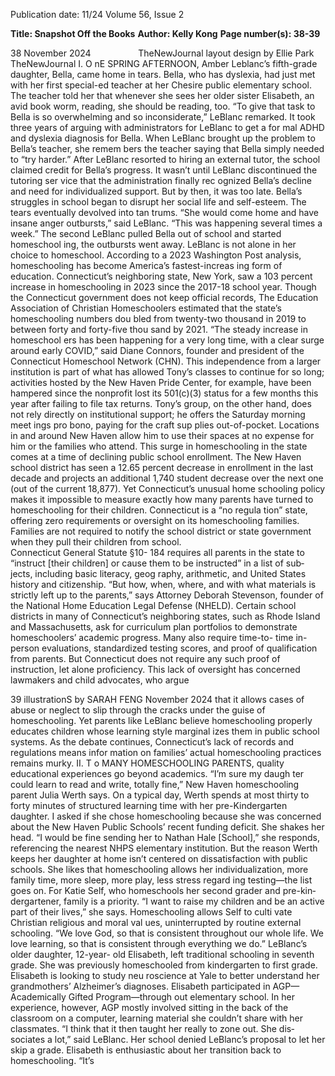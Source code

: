 Publication date: 11/24
Volume 56, Issue 2

**Title: Snapshot Off the Books**
**Author: Kelly Kong**
**Page number(s): 38-39**

38
November 2024          TheNewJournal
layout design by Ellie Park
TheNewJournal
I.
O
nE SPRING AFTERNOON, Amber 
Leblanc’s fifth-grade daughter, 
Bella, came home in tears. Bella, 
who has dyslexia, had just met with her 
first special-ed teacher at her Chesire 
public elementary school. The teacher 
told her that whenever she sees her 
older sister Elisabeth, an avid book­
worm, reading, she should be reading, 
too. “To give that task to Bella is so 
overwhelming and so inconsiderate,” 
LeBlanc remarked.
It took three years of arguing with 
administrators for LeBlanc to get a for­
mal ADHD and dyslexia diagnosis for 
Bella. When LeBlanc brought up the 
problem to Bella’s teacher, she remem­
bers the teacher saying that Bella simply 
needed to “try harder.” 
After LeBlanc resorted to hiring 
an external tutor, the school claimed 
credit for Bella’s progress. It wasn’t until 
LeBlanc discontinued the tutoring ser­
vice that the administration finally rec­
ognized Bella’s decline and need for 
individualized support. But by then, it 
was too late.
Bella’s struggles in school began to 
disrupt her social life and self-esteem. 
The tears eventually devolved into tan­
trums. “She would come home and have 
insane anger outbursts,” said LeBlanc. 
“This was happening several times a week.” 
The second LeBlanc pulled Bella 
out of school and started homeschool­
ing, the outbursts went away.
LeBlanc is not alone in her choice 
to homeschool. According to a 2023 
Washington Post analysis, homeschooling 
has become America’s fastest-increas­
ing form of education. Connecticut’s 
neighboring state, New York, saw a 
103 percent increase in homeschooling 
in 2023 since the 2017-18 school year. 
Though the Connecticut government 
does not keep official records, The 
Education Association of Christian 
Homeschoolers estimated that the 
state’s homeschooling numbers dou­
bled from twenty-two thousand in 2019 
to between forty and forty-five thou­
sand by 2021.
“The steady increase in homeschool­
ers has been happening for a very long 
time, with a clear surge around early 
COVID,” said Diane Connors, founder 
and president of the Connecticut 
Homeschool Network (CHN).
This independence from a larger 
institution is part of what has allowed 
Tony’s classes to continue for so long; 
activities hosted by the New Haven 
Pride Center, for example, have been 
hampered since the nonprofit lost its 
501(c)(3) status for a few months this 
year after failing to file tax returns. 
Tony’s group, on the other hand, does 
not rely directly on institutional support; 
he offers the Saturday morning meet­
ings pro bono, paying for the craft sup­
plies out-of-pocket. Locations in and 
around New Haven allow him to use 
their spaces at no expense for him or the 
families who attend.
This surge in homeschooling in 
the state comes at a time of declining 
public school enrollment. The New 
Haven school district has seen a 12.65 
percent decrease in enrollment in the 
last decade and projects an additional 
1,740 student decrease over the next one 
(out of the current 18,877). 
Yet Connecticut’s unusual home­
schooling policy makes it impossible 
to measure exactly how many parents 
have turned to homeschooling for their 
children. Connecticut is a “no regula­
tion” state, offering zero requirements or 
oversight on its homeschooling families. 
Families are not required to notify the 
school district or state government when 
they pull their children from school.  
Connecticut General Statute §10-
184 requires all parents in the state 
to “instruct [their children] or cause 
them to be instructed” in a list of sub­
jects, including basic literacy, geog­
raphy, arithmetic, and United States 
history and citizenship. “But how, 
when, where, and with what materials 
is strictly left up to the parents,” says 
Attorney Deborah Stevenson, founder 
of the National Home Education Legal 
Defense (NHELD). 
Certain school districts in many of 
Connecticut’s neighboring states, such 
as Rhode Island and Massachusetts, 
ask for curriculum plan portfolios to 
demonstrate homeschoolers’ academic 
progress. Many also require time-to-
time in-person evaluations, standardized 
testing scores, and proof of qualification 
from parents. But Connecticut does not 
require any such proof of instruction, let 
alone proficiency. 
This lack of oversight has concerned 
lawmakers and child advocates, who argue 

39
illustrationS by SARAH FENG
November 2024
that it allows cases of abuse or neglect to 
slip through the cracks under the guise of 
homeschooling. Yet parents like LeBlanc 
believe homeschooling properly educates 
children whose learning style marginal­
izes them in public school systems. As 
the debate continues, Connecticut’s lack 
of records and regulations means infor­
mation on families’ actual homeschooling 
practices remains murky.
II.
T
o MANY HOMESCHOOLING PARENTS, 
quality educational experiences go 
beyond academics. “I’m sure my daugh­
ter could learn to read and write, totally 
fine,” New Haven homeschooling parent 
Julia Werth says. On a typical day, Werth 
spends at most thirty to forty minutes 
of structured learning time with her 
pre-Kindergarten daughter. I asked if she 
chose homeschooling because she was 
concerned about the New Haven Public 
Schools’ recent funding deficit. She 
shakes her head.
“I would be fine sending her to 
Nathan Hale [School],” she responds, 
referencing the nearest NHPS elementary 
institution. But the reason Werth keeps 
her daughter at home isn’t centered on 
dissatisfaction with public schools. She 
likes that homeschooling allows her 
individualization, more family time, 
more sleep, more play, less stress regard­
ing testing—the list goes on.
For Katie Self, who homeschools 
her 
second 
grader 
and 
pre-kin­
dergartener, family is a priority. “I 
want to raise my children and be an 
active part of their lives,” she says. 
Homeschooling allows Self to culti­
vate Christian religious and moral val­
ues, uninterrupted by routine external 
schooling. “We love God, so that is 
consistent throughout our whole life. 
We love learning, so that is consistent 
through everything we do.”
LeBlanc’s older daughter, 12-year-
old Elisabeth, left traditional schooling 
in seventh grade. She was previously 
homeschooled from kindergarten to first 
grade. Elisabeth is looking to study neu­
roscience at Yale to better understand her 
grandmothers’ Alzheimer’s diagnoses. 
Elisabeth 
participated 
in 
AGP—
Academically Gifted Program—through­
out elementary school. In her experience, 
however, AGP mostly involved sitting in 
the back of the classroom on a computer, 
learning material she couldn’t share 
with her classmates. “I think that it then 
taught her really to zone out. She dis­
sociates a lot,” said LeBlanc. Her school 
denied LeBlanc’s proposal to let her 
skip a grade. 
Elisabeth is enthusiastic about her 
transition back to homeschooling. “It’s